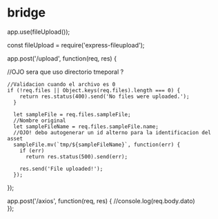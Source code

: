 # bridge

app.use(fileUpload());

const fileUpload = require('express-fileupload');

app.post('/upload', function(req, res) {

  //OJO sera que uso directorio tmeporal ? 

    //Validacion cuando el archivo es 0 
    if (!req.files || Object.keys(req.files).length === 0) {
        return res.status(400).send('No files were uploaded.');
      }
    
      let sampleFile = req.files.sampleFile;
      //Nombre original 
      let sampleFileName = req.files.sampleFile.name;
      //OJO! debo autogenerar un id alterno para la identificacion del asset
      sampleFile.mv(`tmp/${sampleFileName}`, function(err) {
        if (err)
          return res.status(500).send(err);
    
        res.send('File uploaded!');
      });
  });

  app.post('/axios', function(req, res) {
      //console.log(req.body.dato)  
  });
